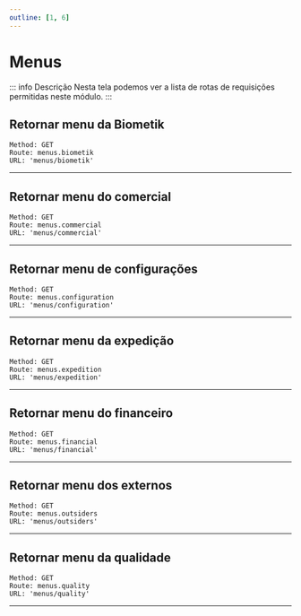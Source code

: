 ```yaml
---
outline: [1, 6]
---
```


# Menus

::: info Descrição
Nesta tela podemos ver a lista de rotas de requisições permitidas neste módulo.
:::

## Retornar menu da Biometik
```
Method: GET 
Route: menus.biometik
URL: 'menus/biometik' 
```
---
## Retornar menu do comercial
```
Method: GET 
Route: menus.commercial
URL: 'menus/commercial' 
```
---
## Retornar menu de configurações
```
Method: GET 
Route: menus.configuration
URL: 'menus/configuration' 
```
---
## Retornar menu da expedição
```
Method: GET 
Route: menus.expedition
URL: 'menus/expedition' 
```
---
## Retornar menu do financeiro
```
Method: GET 
Route: menus.financial
URL: 'menus/financial' 
```
---
## Retornar menu dos externos
```
Method: GET 
Route: menus.outsiders
URL: 'menus/outsiders' 
```
---
## Retornar menu da qualidade
```
Method: GET 
Route: menus.quality
URL: 'menus/quality' 
```
---











